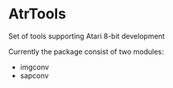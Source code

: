 # AtrTools
Set of tools supporting Atari 8-bit development

Currently the package consist of two modules:
- imgconv
- sapconv